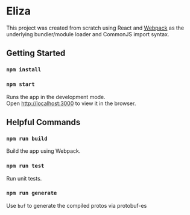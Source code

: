 # Eliza

This project was created from scratch using React and [Webpack](https://webpack.js.org) as the underlying bundler/module loader and CommonJS import syntax.

## Getting Started

### `npm install`
### `npm start`

Runs the app in the development mode.\
Open [http://localhost:3000](http://localhost:3000) to view it in the browser.

## Helpful Commands

### `npm run build`

Build the app using Webpack.

### `npm run test`

Run unit tests.

### `npm run generate`

Use `buf` to generate the compiled protos via protobuf-es


